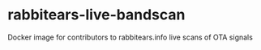 # rabbitears-live-bandscan
Docker image for contributors to rabbitears.info live scans of OTA signals
